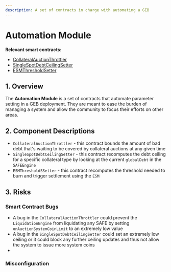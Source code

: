 ```yaml
---
description: A set of contracts in charge with automating a GEB
---
```


# Automation Module

**Relevant smart contracts:**

* [CollateralAuctionThrottler](https://github.com/reflexer-labs/geb-collateral-auction-throttler/blob/master/src/CollateralAuctionThrottler.sol)
* [SingleSpotDebtCeilingSetter](https://github.com/reflexer-labs/geb-debt-ceiling-setter/blob/master/src/SingleSpotDebtCeilingSetter.sol)
* [ESMThresholdSetter](https://github.com/reflexer-labs/geb-esm-threshold-setter/blob/master/src/ESMThresholdSetter.sol)

## 1. Overview

The **Automation Module** is a set of contracts that automate parameter setting in a GEB deployment. They are meant to ease the burden of managing a system and allow the community to focus their efforts on other areas.

## 2. Component Descriptions

* `CollateralAuctionThrottler` - this contract bounds the amount of bad debt that's waiting to be covered by collateral auctions at any given time
* `SingleSpotDebtCeilingSetter` - this contract recomputes the debt ceiling for a specific collateral type by looking at the current `globalDebt` in the `SAFEEngine`
* `ESMThresholdSSetter` - this contract recomputes the threshold needed to burn and trigger settlement using the `ESM`

## 3. Risks

### Smart Contract Bugs <a id="coding-errors"></a>

* A bug in the `CollateralAuctionThrottler` could prevent the `LiquidationEngine` from liquidating any SAFE by setting `onAuctionSystemCoinLimit` to an extremely low value
* A bug in the `SingleSpotDebtCeilingSetter` could set an extremely low ceiling or it could block any further ceiling updates and thus not allow the system to issue more system coins
* 
### Misconfiguration


